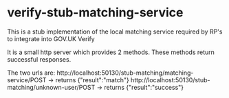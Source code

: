 # verify-stub-matching-service
This is a stub implementation of the local matching service required by RP's to integrate into GOV.UK Verify

It is a small http server which provides 2 methods. These methods return successful responses.

The two urls are:
http://localhost:50130/stub-matching/matching-service/POST -> returns {"result":"match"}
http://localhost:50130/stub-matching/unknown-user/POST -> returns {"result":"success"}


